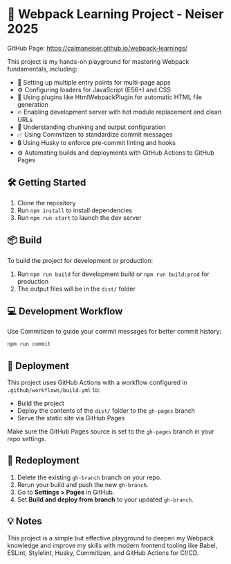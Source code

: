 # 🚀 Webpack Learning Project - Neiser 2025
GitHub Page: https://calmaneiser.github.io/webpack-learnings/

This project is my hands-on playground for mastering Webpack fundamentals, including:

- 🎯 Setting up multiple entry points for multi-page apps
- ⚙️ Configuring loaders for JavaScript (ES6+) and CSS
- 📄 Using plugins like HtmlWebpackPlugin for automatic HTML file generation
- 🔥 Enabling development server with hot module replacement and clean URLs
- 🧩 Understanding chunking and output configuration
- ✅ Using Commitizen to standardize commit messages
- 🔒 Using Husky to enforce pre-commit linting and hooks
- ⚙️ Automating builds and deployments with GitHub Actions to GitHub Pages

## 🛠 Getting Started

1. Clone the repository
2. Run `npm install` to install dependencies
3. Run `npm run start` to launch the dev server

## 📦 Build

To build the project for development or production:

1. Run `npm run build` for development build or `npm run build:prod` for production
2. The output files will be in the `dist/` folder

## 💻 Development Workflow

Use Commitizen to guide your commit messages for better commit history:

```bash
npm run commit
```

## 🚀 Deployment

This project uses GitHub Actions with a workflow configured in `.github/workflows/build.yml` to:

- Build the project
- Deploy the contents of the `dist/` folder to the `gh-pages` branch
- Serve the static site via GitHub Pages

Make sure the GitHub Pages source is set to the `gh-pages` branch in your repo settings.

## 🚀 Redeployment

1. Delete the existing `gh-branch` branch on your repo.
2. Rerun your build and push the new `gh-branch`.
3. Go to **Settings > Pages** in GitHub.
4. Set **Build and deploy from branch** to your updated `gh-branch`.

## 💡 Notes

This project is a simple but effective playground to deepen my Webpack knowledge and improve my skills with modern frontend tooling like Babel, ESLint, Stylelint, Husky, Commitizen, and GitHub Actions for CI/CD.
